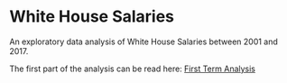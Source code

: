 # White House Salaries

An exploratory data analysis of White House Salaries between 2001 and 2017.

The first part of the analysis can be read here: [First Term Analysis](r/analysis/firstTerm.md)
